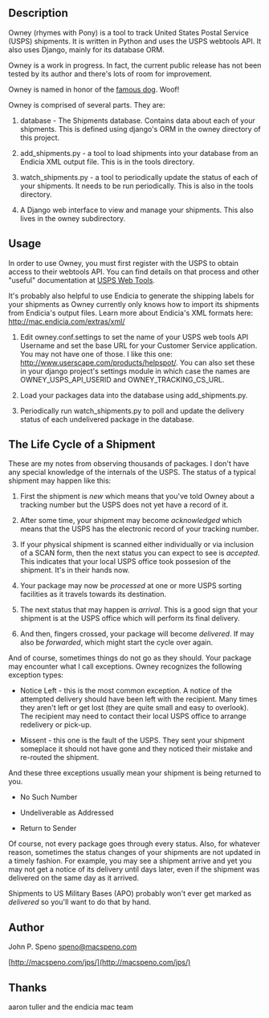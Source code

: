 Description
-----------
Owney (rhymes with Pony) is a tool to track United States Postal Service
(USPS) shipments. It is written in Python and uses the USPS webtools API. It
also uses Django, mainly for its database ORM.

Owney is a work in progress. In fact, the current public release has not
been tested by its author and there's lots of room for improvement.

Owney is named in honor of the [famous
dog](http://www.postalmuseum.si.edu/exhibits/2c1f_owney.html). Woof!


Owney is comprised of several parts. They are:

1. database - The Shipments database. Contains data about each of your
shipments. This is defined using django's ORM in the owney directory of
this project.

1. add_shipments.py - a tool to load shipments into your database from an
Endicia XML output file. This is in the tools directory.

1. watch_shipments.py - a tool to periodically update the status of each of
your shipments. It needs to be run periodically. This is also in the tools
directory.

1. A Django web interface to view and manage your shipments. This also lives in
the owney subdirectory.

Usage
-----
In order to use Owney, you must first register with the USPS to obtain access
to their webtools API. You can find details on that process and other "useful"
documentation at [USPS Web Tools](http://www.usps.com/webtools/).

It's probably also helpful to use Endicia to generate the shipping labels
for your shipments as Owney currently only knows how to import its
shipments from Endicia's output files. Learn more about Endicia's XML
formats here: <http://mac.endicia.com/extras/xml/>

1. Edit owney.conf.settings to set the name of your USPS web tools API
Username and set the base URL for your Customer Service application. You
may not have one of those. I like this one:
<http://www.userscape.com/products/helpspot/>. You can also set these in
your django project's settings module in which case the names are OWNEY_USPS_API_USERID
and OWNEY_TRACKING_CS_URL.

1. Load your packages data into the database using add_shipments.py.

1. Periodically run watch_shipments.py to poll and update the delivery status of each undelivered package in the database.


The Life Cycle of a Shipment
----------------------------
These are my notes from observing thousands of packages. I don't have any
special knowledge of the internals of the USPS. The status of a typical
shipment may happen like this:

1. First the shipment is *new* which means that you've told Owney about a
tracking number but the USPS does not yet have a record of it.

1. After some time, your shipment may become *acknowledged* which means that
the USPS has the electronic record of your tracking number.

1. If your physical shipment is scanned either individually or via inclusion of
a SCAN form, then the next status you can expect to see is *accepted*. This
indicates that your local USPS office took possesion of the shipment. It's in
their hands now.

1. Your package may now be *processed* at one or more USPS sorting facilities as it
travels towards its destination.

1. The next status that may happen is *arrival*. This is a good sign that your
shipment is at the USPS office which will perform its final delivery.

1. And then, fingers crossed, your package will become *delivered*. If may also
be *forwarded*, which might start the cycle over again.

And of course, sometimes things do not go as they should. Your package may
encounter what I call exceptions. Owney recognizes the following exception
types:

* Notice Left - this is the most common exception. A notice of the attempted
delivery should have been left with the recipient. Many times they aren't left
or get lost (they are quite small and easy to overlook). The recipient may need
to contact their local USPS office to arrange redelivery or pick-up.

* Missent - this one is the fault of the USPS. They sent your shipment
someplace it should not have gone and they noticed their mistake and re-routed
the shipment.

And these three exceptions usually mean your shipment is being returned to you.

* No Such Number  

* Undeliverable as Addressed

* Return to Sender

Of course, not every package goes through every status. Also, for whatever
reason, sometimes the status changes of your shipments are not updated in a
timely fashion. For example, you may see a shipment arrive and yet you may not
get a notice of its delivery until days later, even if the shipment was
delivered on the same day as it arrived. 

Shipments to US Military Bases (APO) probably won't ever get marked as
*delivered* so you'll want to do that by hand.

Author
------
John P. Speno speno@macspeno.com

[http://macspeno.com/jps/](http://macspeno.com/jps/)

Thanks
------
aaron tuller and the endicia mac team

